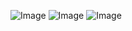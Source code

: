 ![Image](https://github.com/user-attachments/assets/47b07ec3-1b78-41c2-85aa-386044e7e75f)
![Image](https://github.com/user-attachments/assets/71f776b2-cc32-4080-9b80-b0a09ce8bbd3)
![Image](https://github.com/user-attachments/assets/e97dc91a-41d9-400b-84f5-d77115232509)

